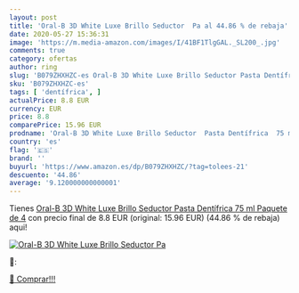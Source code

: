 ```yaml
---
layout: post
title: 'Oral-B 3D White Luxe Brillo Seductor  Pa al 44.86 % de rebaja'
date: 2020-05-27 15:36:31
image: 'https://m.media-amazon.com/images/I/41BF1TlgGAL._SL200_.jpg'
comments: true
category: ofertas
author: ring
slug: 'B079ZHXHZC-es Oral-B 3D White Luxe Brillo Seductor Pasta Dentífrica 75...'
sku: 'B079ZHXHZC-es'
tags: [ 'dentífrica', ]
actualPrice: 8.8 EUR
currency: EUR
price: 8.8
comparePrice: 15.96 EUR
prodname: 'Oral-B 3D White Luxe Brillo Seductor  Pasta Dentífrica  75 ml  Paquete de 4'
country: 'es'
flag: '🇪🇸'
brand: ''
buyurl: 'https://www.amazon.es/dp/B079ZHXHZC/?tag=tolees-21'
descuento: '44.86'
average: '9.120000000000001'
---
```


Tienes [Oral-B 3D White Luxe Brillo Seductor  Pasta Dentífrica  75 ml  Paquete de 4](https://www.amazon.es/dp/B079ZHXHZC/?tag=tolees-21) con precio final de  8.8 EUR (original: 15.96 EUR) (44.86 %  de rebaja) aqui!

[![Oral-B 3D White Luxe Brillo Seductor  Pa](https://m.media-amazon.com/images/I/41BF1TlgGAL._SL200_.jpg)](https://www.amazon.es/dp/B079ZHXHZC/?tag=tolees-21)

🔎:


[🛒 Comprar!!!](https://www.amazon.es/dp/B079ZHXHZC/?tag=tolees-21)
